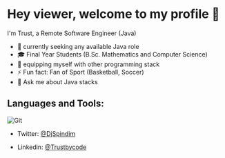 # **Hey viewer, welcome to my profile 👋**

I'm Trust, a Remote Software Engineer (Java) 


- 🔭 currently seeking any available Java role 
- 🎓 Final Year Students (B.Sc. Mathematics and Computer Science)
- 🌱 equipping myself with other programming stack
- ⚡ Fun fact: Fan of Sport (Basketball, Soccer)
- 💬 Ask me about Java stacks

## **Languages and Tools:**

![Git](https://github.com/trustbycode/trustbycode/assets/90010323/cf194d23-9c7d-4d97-b55f-82fc1adcc919) 

 
  * Twitter: [@DjSpindim]([url](https://twitter.com/DjSpindim))
  
  * Linkedin: [@Trustbycode]([url](https://www.linkedin.com/in/trustbycode/))
<!--
**trustbycode/trustbycode** is a ✨ _special_ ✨ repository because its `README.md` (this file) appears on your GitHub profile.

Here are some ideas to get you started:

- 🔭 I’m currently working on ...
- 🌱 I’m currently learning ...
- 👯 I’m looking to collaborate on ...
- 🤔 I’m looking for help with ...
- 💬 Ask me about ...
- 📫 How to reach me: ...
- 😄 Pronouns: ...
- ⚡ Fun fact: ...
-->
